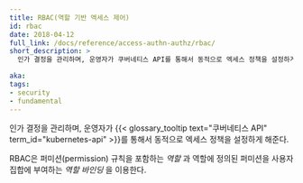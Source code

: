 ```yaml
---
title: RBAC(역할 기반 엑세스 제어)
id: rbac
date: 2018-04-12
full_link: /docs/reference/access-authn-authz/rbac/
short_description: >
  인가 결정을 관리하며, 운영자가 쿠버네티스 API를 통해서 동적으로 엑세스 정책을 설정하게 한다.

aka: 
tags:
- security
- fundamental
---
```

 인가 결정을 관리하며, 운영자가 {{< glossary_tooltip text="쿠버네티스 API" term_id="kubernetes-api" >}}를 통해서 동적으로 엑세스 정책을 설정하게 해준다.

<!--more--> 

RBAC은 퍼미션(permission) 규칙을 포함하는 *역할* 과 역할에 정의된 퍼미션을 사용자 집합에 부여하는 *역할 바인딩* 을 이용한다.


